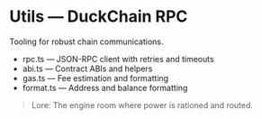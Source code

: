 # Utils — DuckChain RPC

Tooling for robust chain communications.

- rpc.ts — JSON-RPC client with retries and timeouts
- abi.ts — Contract ABIs and helpers
- gas.ts — Fee estimation and formatting
- format.ts — Address and balance formatting

> Lore: The engine room where power is rationed and routed.